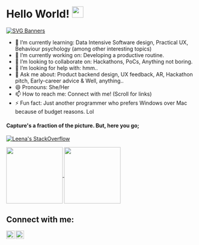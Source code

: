# Hello World! <img src="https://raw.githubusercontent.com/MartinHeinz/MartinHeinz/master/wave.gif" width="30px">
[![SVG Banners](https://svg-banners.vercel.app/api?type=typeWriter&text1=This%20is%20me.%20Leena%20👨‍💻&width=800&height=100)](https://github.com/Akshay090/svg-banners)

- 🌱 I’m currently learning: Data Intensive Software design, Practical UX, Behaviour psychology (among other interesting topics)
- 🔭 I’m currently working on: Developing a productive routine.
- 👯 I’m looking to collaborate on: Hackathons, PoCs, Anything not boring.
- 🤔 I’m looking for help with: hmm..
- 💬 Ask me about: Product backend design, UX feedback, AR, Hackathon pitch, Early-career advice & Well, anything..
- 😄 Pronouns: She/Her
- 📫 How to reach me: Connect with me! (Scroll for links)
- ⚡ Fun fact: Just another programmer who prefers Windows over Mac because of budget reasons. Lol
#### Capture's a fraction of the picture. But, here you go;
[![Leena's StackOverflow](https://github-readme-stackoverflow.vercel.app/?userID=9375838&layout=compact)](https://stackoverflow.com/users/9375838/leena)

<!-- [![Top Langs](https://github-readme-stats.vercel.app/api/top-langs/?username=leenabhandari&layout=compact)](https://github.com/anuraghazra/github-readme-stats)
![Leena's GitHub stats](https://github-readme-stats.vercel.app/api?username=leenabhandari&show_icons=true&count_private=true&include_all_commits=true) -->
<a href="https://github.com/leenabhandari">
  <img height="150em" align="center" src="https://github-readme-stats.vercel.app/api?username=leenabhandari&show_icons=true&count_private=true&include_all_commits=true" />
  <img height="150em" align="center" src="https://github-readme-stats.vercel.app/api/top-langs/?username=leenabhandari&layout=compact" />
</a>

                                                              
## Connect with me:

[<img align="left" alt="codeSTACKr | Twitter" width="22px" src="https://cdn.jsdelivr.net/npm/simple-icons@v3/icons/twitter.svg" />][twitter]
[<img align="left" alt="codeSTACKr | LinkedIn" width="22px" src="https://cdn.jsdelivr.net/npm/simple-icons@v3/icons/linkedin.svg" />][linkedin]
<br />

[twitter]: https://twitter.com/leena_bhandari
[linkedin]: https://www.linkedin.com/in/leena-bhandari-059497141/

<!--
**leenabhandari/leenabhandari** is a ✨ _special_ ✨ repository because its `README.md` (this file) appears on your GitHub profile.

Here are some ideas to get you started:

- 🔭 I’m currently working on ...
- 🌱 I’m currently learning ...
- 👯 I’m looking to collaborate on ...
- 🤔 I’m looking for help with ...
- 💬 Ask me about ...
- 📫 How to reach me: ...
- 😄 Pronouns: ...
- ⚡ Fun fact: ...
-->
